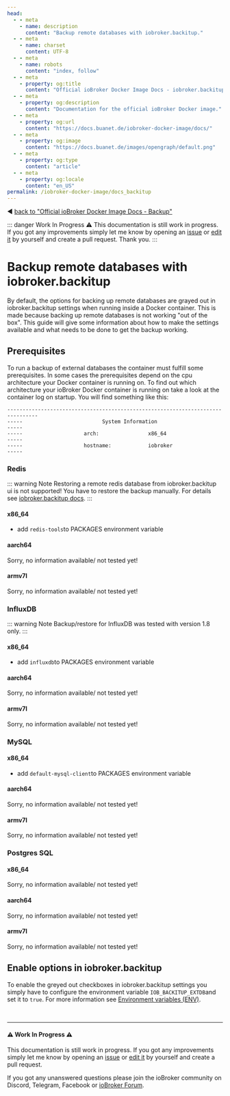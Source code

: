 ```yaml
---
head:
  - - meta
    - name: description
      content: "Backup remote databases with iobroker.backitup."
  - - meta
    - name: charset
      content: UTF‑8
  - - meta
    - name: robots
      content: "index, follow"
  - - meta
    - property: og:title
      content: "Official ioBroker Docker Image Docs - iobroker.backitup"
  - - meta
    - property: og:description
      content: "Documentation for the official ioBroker Docker image."
  - - meta
    - property: og:url
      content: "https://docs.buanet.de/iobroker-docker-image/docs/"
  - - meta
    - property: og:image
      content: "https://docs.buanet.de/images/opengraph/default.png"
  - - meta
    - property: og:type
      content: "article"
  - - meta
    - property: og:locale
      content: "en_US"
permalink: /iobroker-docker-image/docs_backitup
---
```


:arrow_backward: [back to "Official ioBroker Docker Image Docs - Backup"](docs.md#backup)

::: danger  Work In Progress
:warning:
This documentation is still work in progress. If you got any improvements simply let me know by opening an [issue](https://github.com/buanet/docs/issues) or [edit it](https://github.com/buanet/docs/blob/main/docs/projects/iobroker-docker-image/docs_backitup.md) by yourself and create a pull request. Thank you.
:::

# Backup remote databases with iobroker.backitup

By default, the options for backing up remote databases are grayed out in iobroker.backitup settings when running inside a Docker container. This is made because backing up remote databases is not working "out of the box". This guide will give some information about how to make the settings available and what needs to be done to get the backup working.

## Prerequisites

To run a backup of external databases the container must fulfill some prerequisites. In some cases the prerequisites depend on the cpu architecture your Docker container is running on. To find out which architecture your ioBroker Docker container is running on take a look at the container log on startup. You will find something like this: 

```
--------------------------------------------------------------------------------
-----                          System Information                          -----
-----                    arch:                x86_64                       -----
-----                    hostname:            iobroker                     -----
```

### Redis

::: warning Note
Restoring a remote redis database from iobroker.backitup ui is not supported! You have to restore the backup manually. For details see [iobroker.backitup docs](https://github.com/simatec/ioBroker.backitup/wiki/ioBroker.backitup-Wiki-English#redis-backup). 
:::

#### x86_64
- add `redis-tools`to PACKAGES environment variable

#### aarch64

Sorry, no information available/ not tested yet!

#### armv7l

Sorry, no information available/ not tested yet!

### InfluxDB

::: warning Note
Backup/restore for InfluxDB was tested with version 1.8 only. 
:::

#### x86_64
- add `influxdb`to PACKAGES environment variable

#### aarch64

Sorry, no information available/ not tested yet!

#### armv7l

Sorry, no information available/ not tested yet!

### MySQL

#### x86_64
- add `default-mysql-client`to PACKAGES environment variable

#### aarch64

Sorry, no information available/ not tested yet!

#### armv7l

Sorry, no information available/ not tested yet!

### Postgres SQL

#### x86_64

Sorry, no information available/ not tested yet!

#### aarch64

Sorry, no information available/ not tested yet!

#### armv7l

Sorry, no information available/ not tested yet!

## Enable options in iobroker.backitup

To enable the greyed out checkboxes in iobroker.backitup settings you simply have to configure the environment variable `IOB_BACKITUP_EXTDB`and set it to `true`. For more information see [Environment variables (ENV)](/iobroker-docker-image/docs/#environment-variables-env).
<p>&nbsp</p>

---

#### :warning: Work In Progress :warning:

This documentation is still work in progress. If you got any improvements simply let me know by opening an [issue](https://github.com/buanet/docs/issues) or [edit it](https://github.com/buanet/docs/blob/main/docs/projects/iobroker-docker-image/docs_backitup.md) by yourself and create a pull request.

If you got any unanswered questions please join the ioBroker community on Discord, Telegram, Facebook or [ioBroker Forum](https://forum.iobroker.net).